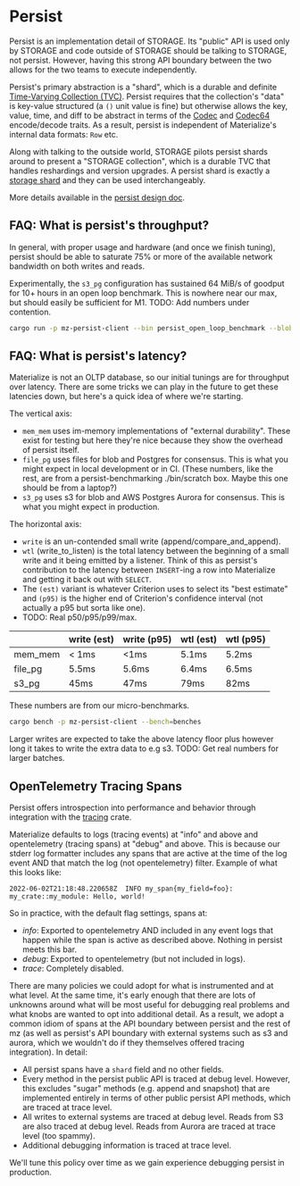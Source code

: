 # Persist

Persist is an implementation detail of STORAGE. Its "public" API is used only
by STORAGE and code outside of STORAGE should be talking to STORAGE, not
persist. However, having this strong API boundary between the two allows for the
two teams to execute independently.

Persist's primary abstraction is a "shard", which is a durable and definite
[Time-Varying Collection (TVC)]. Persist requires that the collection's "data"
is key-value structured (a `()` unit value is fine) but otherwise allows the
key, value, time, and diff to be abstract in terms of the [Codec] and [Codec64]
encode/decode traits. As a result, persist is independent of Materialize's
internal data formats: `Row` etc.

[Time-Varying Collection (TVC)]: https://github.com/MaterializeInc/materialize/blob/main/doc/developer/platform/formalism.md#time-varying-collections
[Codec]: mz_persist_types::Codec
[Codec64]: mz_persist_types::Codec64

Along with talking to the outside world, STORAGE pilots persist shards around to
present a "STORAGE collection", which is a durable TVC that handles reshardings
and version upgrades. A persist shard is exactly a [storage shard] and they can be used
interchangeably.

[storage shard]: https://github.com/MaterializeInc/materialize/blob/main/doc/developer/platform/architecture-storage.md#shards

More details available in the [persist design doc].

[persist design doc]: https://github.com/MaterializeInc/materialize/blob/main/doc/developer/design/20220330_persist.md

## FAQ: What is persist's throughput?

In general, with proper usage and hardware (and once we finish tuning), persist
should be able to saturate 75% or more of the available network bandwidth on
both writes and reads.

Experimentally, the `s3_pg` configuration has sustained 64 MiB/s of goodput for
10+ hours in an open loop benchmark. This is nowhere near our max, but should
easily be sufficient for M1. TODO: Add numbers under contention.

```sh
cargo run -p mz-persist-client --bin persist_open_loop_benchmark --blob_uri=... --consensus_uri=...
```


## FAQ: What is persist's latency?

Materialize is not an OLTP database, so our initial tunings are for throughput
over latency. There are some tricks we can play in the future to get these
latencies down, but here's a quick idea of where we're starting.

The vertical axis:
- `mem_mem` uses im-memory implementations of "external durability". These exist
  for testing but here they're nice because they show the overhead of persist
  itself.
- `file_pg` uses files for blob and Postgres for consensus. This is what you
  might expect in local development or in CI. (These numbers, like the rest, are
  from a persist-benchmarking ./bin/scratch box. Maybe this one should be from a
  laptop?)
- `s3_pg` uses s3 for blob and AWS Postgres Aurora for consensus. This is what
  you might expect in production.

The horizontal axis:
- `write` is an un-contended small write (append/compare_and_append).
- `wtl` (write_to_listen) is the total latency between the beginning of a
  small write and it being emitted by a listener. Think of this as persist's
  contribution to the latency between `INSERT`-ing a row into Materialize and
  getting it back out with `SELECT`.
- The `(est)` variant is whatever Criterion uses to select its "best estimate"
  and `(p95)` is the higher end of Criterion's confidence interval (not actually
  a p95 but sorta like one).
- TODO: Real p50/p95/p99/max.

| | write (est) | write (p95) | wtl (est) | wtl (p95) |
| --- | --- | --- | --- | --- |
| mem_mem | < 1ms | <1ms | 5.1ms | 5.2ms |
| file_pg | 5.5ms | 5.6ms | 6.4ms | 6.5ms |
| s3_pg | 45ms | 47ms | 79ms | 82ms |

These numbers are from our micro-benchmarks.

```sh
cargo bench -p mz-persist-client --bench=benches
```

Larger writes are expected to take the above latency floor plus however long it
takes to write the extra data to e.g s3. TODO: Get real numbers for larger
batches.

## OpenTelemetry Tracing Spans

Persist offers introspection into performance and behavior through integration
with the [tracing] crate.

[tracing]: https://docs.rs/tracing

Materialize defaults to logs (tracing events) at "info" and above and
opentelemetry (tracing spans) at "debug" and above. This is because our stderr
log formatter includes any spans that are active at the time of the log event
AND that match the log (not opentelemetry) filter. Example of what this looks
like:

```text
2022-06-02T21:18:48.220658Z  INFO my_span{my_field=foo}: my_crate::my_module: Hello, world!
```

So in practice, with the default flag settings, spans at:

- _info_: Exported to opentelemetry AND included in any event logs that happen
  while the span is active as described above. Nothing in persist meets this
  bar.
- _debug_: Exported to opentelemetry (but not included in logs).
- _trace_: Completely disabled.

There are many policies we could adopt for what is instrumented and at what
level. At the same time, it's early enough that there are lots of unknowns
around what will be most useful for debugging real problems and what knobs are
wanted to opt into additional detail. As a result, we adopt a common idiom of
spans at the API boundary between persist and the rest of mz (as well as
persist's API boundary with external systems such as s3 and aurora, which we
wouldn't do if they themselves offered tracing integration). In detail:

- All persist spans have a `shard` field and no other fields.
- Every method in the persist public API is traced at debug level. However, this
  excludes "sugar" methods (e.g. append and snapshot) that are implemented
  entirely in terms of other public persist API methods, which are traced at
  trace level.
- All writes to external systems are traced at debug level. Reads from S3 are
  also traced at debug level. Reads from Aurora are traced at trace level (too
  spammy).
- Additional debugging information is traced at trace level.

We'll tune this policy over time as we gain experience debugging persist in
production.
